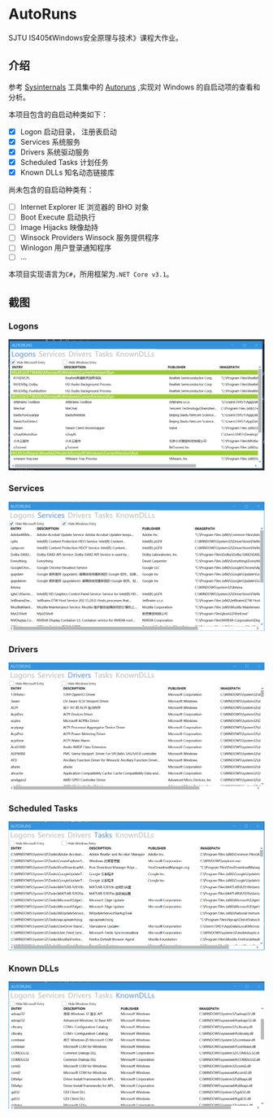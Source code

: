 # AutoRuns
SJTU IS405《Windows安全原理与技术》课程大作业。

## 介绍
参考 [Sysinternals](https://docs.microsoft.com/en-us/sysinternals/) 工具集中的 [Autoruns](https://docs.microsoft.com/en-us/sysinternals/downloads/autoruns) ,实现对 Windows 的自启动项的查看和分析。

本项目包含的自启动种类如下：

+[x] Logon 启动目录， 注册表启动
+[x] Services 系统服务
+[x] Drivers 系统驱动服务
+[x] Scheduled Tasks 计划任务
+[x] Known DLLs 知名动态链接库

尚未包含的自启动种类有：

+[ ] Internet Explorer IE 浏览器的 BHO 对象
+[ ] Boot Execute 启动执行
+[ ] Image Hijacks 映像劫持
+[ ] Winsock Providers Winsock 服务提供程序
+[ ] Winlogon 用户登录通知程序
+[ ] ...

本项目实现语言为`C#`，所用框架为`.NET Core v3.1`。

## 截图
### Logons
![Logons](images/logons.png)
### Services
![Services](images/services.png)
### Drivers
![Drivers](images/drivers.png)
### Scheduled Tasks
![Scheduled Tasks](images/tasks.png)
### Known DLLs
![Known DLLs](images/dlls.png)